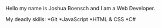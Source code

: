 Hello my name is Joshua Boensch and I am a Web Developer.

My deadly skills:
*Git
*JavaScript
*HTML & CSS
*C#
